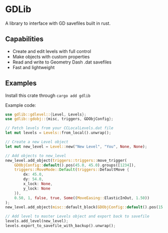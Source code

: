 # GDLib
A library to interface with GD savefiles built in rust.
 
## Capabilities
* Create and edit levels with full control
* Make objects with custom properties
* Read and write to Geometry Dash .dat savefiles
* Fast and lightweight

## Examples
Install this crate through `cargo add gdlib`

Example code:
```rs
use gdlib::gdlevel::{Level, Levels};
use gdlib::gdobj::{misc, triggers, GDObjConfig};

// Fetch levels from your CCLocalLevels.dat file
let mut levels = Levels::from_local().unwrap();

// Create a new Level object
let mut new_level = Level::new("New Level", "You", None, None);

// Add objects to new_level
new_level.add_object(triggers::triggers::move_trigger(
    GDObjConfig::default().pos(45.0, 45.0).groups([1234]), 
    triggers::MoveMode::Default(triggers::DefaultMove {
        dx: 45.0,
        dy: 54.0,
        x_lock: None,
        y_lock: None
    }), 
    0.50, 1, false, true, Some((MoveEasing::ElasticInOut, 1.50))
);
new_level.add_object(misc::default_block(GDObjConfig::default().pos(15.0, 15.0)));

// Add level to master Levels object and export back to savefile
levels.add_level(new_level);
levels.export_to_savefile_with_backup().unwrap();
```
